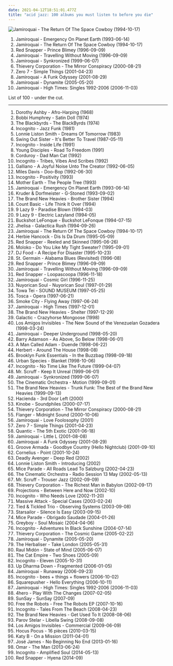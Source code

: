 ```yaml
---
date: 2021-04-12T18:51:01.477Z
title: "acid jazz: 100 albums you must listen to before you die"
---
```

![Jamiroquai - The Return Of The Space Cowboy (1994-10-17)](http://coverartarchive.org/release/cac293d3-9ee1-495b-819f-524318f49432/26667277904-500.jpg "Jamiroquai - The Return Of The Space Cowboy (1994-10-17)")
<ol class="albums">
<li data-cover="http://coverartarchive.org/release/be5efb0f-b354-3071-a41f-e8784403ea8d/2479394930-500.jpg" data-tags="acid jazz, funk" role="button">Jamiroquai - Emergency On Planet Earth (1993-06-14)</li>
<li data-cover="http://coverartarchive.org/release/cac293d3-9ee1-495b-819f-524318f49432/26667277904-500.jpg" data-tags="acid jazz, funk" role="button">Jamiroquai - The Return Of The Space Cowboy (1994-10-17)</li>
<li data-cover="https://img.discogs.com/nWQE1IcfbSTHm0EDkeiX8ahJsxM=/fit-in/595x595/filters:strip_icc():format(jpeg):mode_rgb():quality(90)/discogs-images/R-7159849-1435065110-1254.jpeg.jpg" data-tags="acid jazz" role="button">Red Snapper - Prince Blimey (1996-09-09)</li>
<li data-cover="http://coverartarchive.org/release/e357d59f-7440-47bd-97c5-88c38c1080f8/7479486477-500.jpg" data-tags="funk" role="button">Jamiroquai - Travelling Without Moving (1996-09-09)</li>
<li data-cover="http://coverartarchive.org/release/68f52c38-702e-3ebd-9b08-9a2d651de602/2981543235-500.jpg" data-tags="funk" role="button">Jamiroquai - Synkronized (1999-06-07)</li>
<li data-cover="https://img.discogs.com/g3vi5x1JYbjTD8eb51HI2FpxOxo=/fit-in/600x596/filters:strip_icc():format(jpeg):mode_rgb():quality(90)/discogs-images/R-13764-1334923424.jpeg.jpg" data-tags="chillout, trip-hop, downtempo" role="button">Thievery Corporation - The Mirror Conspiracy (2000-08-21)</li>
<li data-cover="http://coverartarchive.org/release/492ba46b-0c4b-48c6-8dae-162058dc95e9/12184142601-500.jpg" data-tags="chillout, downtempo" role="button">Zero 7 - Simple Things (2001-04-23)</li>
<li data-cover="https://via.placeholder.com/450" data-tags="funk" role="button">Jamiroquai - A Funk Odyssey (2001-08-29)</li>
<li data-cover="https://img.discogs.com/YodYziNyBczF-4pUNYqYjECqyfg=/fit-in/600x532/filters:strip_icc():format(jpeg):mode_rgb():quality(90)/discogs-images/R-478545-1601334302-9071.jpeg.jpg" data-tags="funk" role="button">Jamiroquai - Dynamite (2005-05-20)</li>
<li data-cover="http://coverartarchive.org/release/a3f2ed19-cefe-4c58-9988-4104155c8141/16440581507-500.jpg" data-tags="funk" role="button">Jamiroquai - High Times: Singles 1992-2006 (2006-11-03)</li>
</ol>
List of 100 - under the cut.
<!-- more -->

_________________

<ol class="albums">
<li data-cover="http://coverartarchive.org/release/cf7c810a-d4f0-4f6b-b427-f6e356fcb3ce/19871535952-500.jpg" data-tags="jazz" role="button">
Dorothy Ashby - Afro-Harping (1968)
</li>
<li data-cover="https://img.discogs.com/6SwRF20bQX7SIXdDkwMFBN3uzWI=/fit-in/300x300/filters:strip_icc():format(jpeg):mode_rgb():quality(90)/discogs-images/R-515243-1134484177.jpeg.jpg" data-tags="jazz, funk" role="button">
Bobbi Humphrey - Satin Doll (1974)
</li>
<li data-cover="http://coverartarchive.org/release/ab27a8fd-1d2d-4c53-b554-146885ba89a7/2569157966-500.jpg" data-tags="funk, acid jazz, jazz, soul" role="button">
The Blackbyrds - The BlackByrds (1974)
</li>
<li data-cover="https://img.discogs.com/S_soeX-QiA8UjgctA9I2Qng-1Cc=/fit-in/600x591/filters:strip_icc():format(jpeg):mode_rgb():quality(90)/discogs-images/R-56164-1467839092-5765.jpeg.jpg" data-tags="jazz funk" role="button">
Incognito - Jazz Funk (1981)
</li>
<li data-cover="https://img.discogs.com/_Cntdy9ObSNnF-comYQR1LE0hnw=/fit-in/600x601/filters:strip_icc():format(jpeg):mode_rgb():quality(90)/discogs-images/R-7995413-1453134264-3615.jpeg.jpg" data-tags="acid jazz, acid jazz source, never too late, jazz-soul-funk, mystic woman, garden of peace" role="button">
Lonnie Liston Smith - Dreams Of Tomorrow (1983)
</li>
<li data-cover="https://img.discogs.com/O9N_duDbOrBmugTmFk9h_d-amUA=/fit-in/600x591/filters:strip_icc():format(jpeg):mode_rgb():quality(90)/discogs-images/R-50328-1256128473.jpeg.jpg" data-tags="80s, pop, sophisti-pop" role="button">
Swing Out Sister - It's Better To Travel (1987-05-11)
</li>
<li data-cover="https://img.discogs.com/FdHdapnlK9QkgzNyiM2xRbAl1iU=/fit-in/600x593/filters:strip_icc():format(jpeg):mode_rgb():quality(90)/discogs-images/R-11704631-1520958984-4799.jpeg.jpg" data-tags="acid jazz" role="button">
Incognito - Inside Life (1991)
</li>
<li data-cover="https://img.discogs.com/PYhEyjDHhKa5gfHm8pv1wctleM0=/fit-in/230x227/filters:strip_icc():format(jpeg):mode_rgb():quality(90)/discogs-images/R-39336-001.jpg.jpg" data-tags="acid jazz" role="button">
Young Disciples - Road To Freedom (1991)
</li>
<li data-cover="http://coverartarchive.org/release/2dc42fe3-6691-3f33-a7cf-4738bd212885/9225353462-500.jpg" data-tags="acid jazz" role="button">
Corduroy - Dad Man Cat (1992)
</li>
<li data-cover="https://via.placeholder.com/450" data-tags="funk jazz, jazz" role="button">
Incognito - Tribes, Vibes And Scribes (1992)
</li>
<li data-cover="https://img.discogs.com/iBey9LEZlRl-pkbrPeaxXGY6d_E=/fit-in/600x595/filters:strip_icc():format(jpeg):mode_rgb():quality(90)/discogs-images/R-4987702-1588974715-8788.jpeg.jpg" data-tags="acid jazz" role="button">
Galliano - A Joyful Noise Unto The Creator (1992-06-05)
</li>
<li data-cover="http://coverartarchive.org/release/dc311d36-6df0-4efc-8568-a50b727a281c/3186694129-500.jpg" data-tags="jazz, acid jazz" role="button">
Miles Davis - Doo-Bop (1992-06-30)
</li>
<li data-cover="https://img.discogs.com/_bk2fJjHu6Or6mJYitlFmuIqq0k=/fit-in/600x600/filters:strip_icc():format(jpeg):mode_rgb():quality(90)/discogs-images/R-12331082-1533071586-2843.jpeg.jpg" data-tags="acid jazz, funk" role="button">
Incognito - Positivity (1993)
</li>
<li data-cover="https://img.discogs.com/TdhZsEMLLo_oUFs6eqlM3fsGLLU=/fit-in/540x528/filters:strip_icc():format(jpeg):mode_rgb():quality(90)/discogs-images/R-1654996-1234863030.jpeg.jpg" data-tags="acid jazz" role="button">
Mother Earth - The People Tree (1993)
</li>
<li data-cover="http://coverartarchive.org/release/be5efb0f-b354-3071-a41f-e8784403ea8d/2479394930-500.jpg" data-tags="acid jazz, funk" role="button">
Jamiroquai - Emergency On Planet Earth (1993-06-14)
</li>
<li data-cover="https://img.discogs.com/LDoJ4fXQzmCA4wn5n-IRtTjqeP4=/fit-in/600x597/filters:strip_icc():format(jpeg):mode_rgb():quality(90)/discogs-images/R-3481-1568187492-9559.jpeg.jpg" data-tags="chillout, downtempo" role="button">
Kruder & Dorfmeister - G-Stoned (1993-09-02)
</li>
<li data-cover="http://coverartarchive.org/release/2d62176f-1982-4ab3-8ba9-5203e88c20a5/9385248713-500.jpg" data-tags="acid jazz" role="button">
The Brand New Heavies - Brother Sister (1994)
</li>
<li data-cover="https://img.discogs.com/H-1DiO67xsSILjLDgx2kjELyLfI=/fit-in/300x300/filters:strip_icc():format(jpeg):mode_rgb():quality(90)/discogs-images/R-830692-1203616294.jpeg.jpg" data-tags="acid jazz, 90s, 2 s34rch, k00l d0wn" role="button">
Count Basic - Life Think It Over (1994)
</li>
<li data-cover="http://coverartarchive.org/release/0321d916-5799-4eaf-aabc-70fac210465e/4506378697-500.jpg" data-tags="downtempo" role="button">
9 Lazy 9 - Paradise Blown (1994-03)
</li>
<li data-cover="https://img.discogs.com/ff_asNjwbK3bM96fQXYhOPoEdr8=/fit-in/500x496/filters:strip_icc():format(jpeg):mode_rgb():quality(90)/discogs-images/R-29668-1326623736.jpeg.jpg" data-tags="downtempo, ninja tune, acid jazz" role="button">
9 Lazy 9 - Electric Lazyland (1994-05)
</li>
<li data-cover="https://img.discogs.com/95U7U2gbgrLhrwO1ON0x8ABecTc=/fit-in/600x595/filters:strip_icc():format(jpeg):mode_rgb():quality(90)/discogs-images/R-798463-1229707189.jpeg.jpg" data-tags="acid jazz" role="button">
Buckshot LeFonque - Buckshot LeFonque (1994-07-15)
</li>
<li data-cover="https://img.discogs.com/WXVEMPqKKB4LA4WQxZ1gho4MwH4=/fit-in/200x197/filters:strip_icc():format(jpeg):mode_rgb():quality(90)/discogs-images/R-11914-1075232877.jpg.jpg" data-tags="soul, funk, acid jazz, this i like, 2 s34rch, r00ts, mlx, exploratory, ch3ck 74, superchill, opelmelange, jhe1, llamativas" role="button">
Jhelisa - Galactica Rush (1994-09-26)
</li>
<li data-cover="http://coverartarchive.org/release/cac293d3-9ee1-495b-819f-524318f49432/26667277904-500.jpg" data-tags="acid jazz, funk" role="button">
Jamiroquai - The Return Of The Space Cowboy (1994-10-17)
</li>
<li data-cover="http://coverartarchive.org/release/b6056db3-1ed2-4769-9b04-3403ddab8ec1/8705320512-500.jpg" data-tags="africa" role="button">
Herbie Hancock - Dis Is Da Drum (1995-05-09)
</li>
<li data-cover="http://coverartarchive.org/release/0d339f10-ad00-43b1-a113-579481e9c33f/863426134-500.jpg" data-tags="trip-hop, acid jazz" role="button">
Red Snapper - Reeled and Skinned (1995-06-26)
</li>
<li data-cover="https://img.discogs.com/P1aDkYbPs3UCngSPoP-eOqSMKeQ=/fit-in/600x589/filters:strip_icc():format(jpeg):mode_rgb():quality(90)/discogs-images/R-11221028-1512156805-2715.gif.jpg" data-tags="trip-hop, electronic" role="button">
Moloko - Do You Like My Tight Sweater? (1995-09-01)
</li>
<li data-cover="https://img.discogs.com/iskYsVfNFx1aJtjQ5o4pzojwy0g=/fit-in/600x600/filters:strip_icc():format(jpeg):mode_rgb():quality(90)/discogs-images/R-47200-1246343043.jpeg.jpg" data-tags="ninja tune" role="button">
DJ Food - A Recipe For Disaster (1995-10-23)
</li>
<li data-cover="http://coverartarchive.org/release/59914544-8dcd-469d-90b2-5ff1216b3148/1424522511-500.jpg" data-tags="chillout" role="button">
St. Germain - Alabama Blues (Revisited) (1996-08)
</li>
<li data-cover="https://img.discogs.com/nWQE1IcfbSTHm0EDkeiX8ahJsxM=/fit-in/595x595/filters:strip_icc():format(jpeg):mode_rgb():quality(90)/discogs-images/R-7159849-1435065110-1254.jpeg.jpg" data-tags="acid jazz" role="button">
Red Snapper - Prince Blimey (1996-09-09)
</li>
<li data-cover="http://coverartarchive.org/release/e357d59f-7440-47bd-97c5-88c38c1080f8/7479486477-500.jpg" data-tags="funk" role="button">
Jamiroquai - Travelling Without Moving (1996-09-09)
</li>
<li data-cover="http://coverartarchive.org/release/43387e7c-70a0-4b07-8fd3-ab6bff57547f/7203852212-500.jpg" data-tags="acid jazz, trip hop" role="button">
Red Snapper - Loopascoopa (1996-11-18)
</li>
<li data-cover="https://img.discogs.com/rARdHbiwt3YOSaYSxmk6lubNI3w=/fit-in/600x588/filters:strip_icc():format(jpeg):mode_rgb():quality(90)/discogs-images/R-10277-1535162776-3227.jpeg.jpg" data-tags="electronica, electro, funk, acid jazz, jamiroquai" role="button">
Jamiroquai - Cosmic Girl (1996-11-25)
</li>
<li data-cover="http://coverartarchive.org/release/def4619f-0de9-4b13-b3c3-0e2049f39bfd/11969760815-500.jpg" data-tags="funk, latin" role="button">
Nuyorican Soul - Nuyorican Soul (1997-01-29)
</li>
<li data-cover="https://img.discogs.com/Rb1D61aUEDuOgbTfdJGLZw9M_lc=/fit-in/600x594/filters:strip_icc():format(jpeg):mode_rgb():quality(90)/discogs-images/R-28148-1277083514.jpeg.jpg" data-tags="acid jazz" role="button">
Towa Tei - SOUND MUSEUM (1997-05-25)
</li>
<li data-cover="http://coverartarchive.org/release/2d72147b-10f6-4c24-b2bf-77e5214d3e2f/4530504774-500.jpg" data-tags="downtempo" role="button">
Tosca - Opera (1997-06-21)
</li>
<li data-cover="http://coverartarchive.org/release/a80dbd7d-3841-4d87-acda-58b53eb47028/5969394312-500.jpg" data-tags="chillout, trip-hop, downtempo" role="button">
Smoke City - Flying Away (1997-06-24)
</li>
<li data-cover="https://img.discogs.com/WU1ARe72zrRVpkhxRsIzRKlZx58=/fit-in/600x512/filters:strip_icc():format(jpeg):mode_rgb():quality(90)/discogs-images/R-3907406-1603391918-7506.jpeg.jpg" data-tags="jazz, british, funk, acid jazz, 00s, jamiroquai, uk number one" role="button">
Jamiroquai - High Times (1997-12-01)
</li>
<li data-cover="https://img.discogs.com/xV_5SyTRYyFYU9dUJbkiggU1kh4=/fit-in/600x600/filters:strip_icc():format(jpeg):mode_rgb():quality(90)/discogs-images/R-133675-1261228874.jpeg.jpg" data-tags="acid jazz" role="button">
The Brand New Heavies - Shelter (1997-12-29)
</li>
<li data-cover="http://coverartarchive.org/release/500ebdb0-20ae-45d7-ab05-13387e80c7bc/16322827370-500.jpg" data-tags="funk, acid jazz, albums i need to listen to" role="button">
Galactic - Crazyhorse Mongoose (1998)
</li>
<li data-cover="https://img.discogs.com/raREjGNZ3-vigkbzpIeBfD0WyMk=/fit-in/600x597/filters:strip_icc():format(jpeg):mode_rgb():quality(90)/discogs-images/R-524438-1565151189-2546.jpeg.jpg" data-tags="funk, dance, acid jazz" role="button">
Los Amigos Invisibles - The New Sound of the Venezuelan Gozadera (1998-03-24)
</li>
<li data-cover="http://coverartarchive.org/release/519c2123-15ec-4d91-99c7-27c7b8bdb28c/4744734636-500.jpg" data-tags="funk, house, acid jazz, 90s, jamiroquai" role="button">
Jamiroquai - Deeper Underground (1998-05-20)
</li>
<li data-cover="https://img.discogs.com/mUZ6LyxL2JZsbWN7YSBSDKCe5KA=/fit-in/600x600/filters:strip_icc():format(jpeg):mode_rgb():quality(90)/discogs-images/R-184906-1154760309.jpeg.jpg" data-tags="acid jazz" role="button">
Barry Adamson - As Above, So Below (1998-06-01)
</li>
<li data-cover="http://coverartarchive.org/release/7ea1c3dd-dc2d-4479-a13d-903c65381cb5/24421736197-500.jpg" data-tags="british, lounge" role="button">
A Man Called Adam - Duende (1998-06-22)
</li>
<li data-cover="https://img.discogs.com/UNSYgpPUzuAWJtU0zvhIE-1_BhI=/fit-in/600x536/filters:strip_icc():format(jpeg):mode_rgb():quality(90)/discogs-images/R-56881-1283082484.jpeg.jpg" data-tags="electronic, house" role="button">
Herbert - Around The House (1998-08)
</li>
<li data-cover="http://coverartarchive.org/release/5a5f11bb-7382-4179-9ed4-813868b8e402/17345379894-500.jpg" data-tags="acid jazz, funk and turku" role="button">
Brooklyn Funk Essentials - In the Buzzbag (1998-09-18)
</li>
<li data-cover="http://coverartarchive.org/release/2326205e-b0fb-4378-9370-d98b1ee974cd/8647106408-500.jpg" data-tags="female vocalists, r00ts, t4lk1n l0ud" role="button">
Urban Species - Blanket (1998-10-06)
</li>
<li data-cover="https://img.discogs.com/iYuVeT1AGYHstPA7WA84reQate4=/fit-in/500x405/filters:strip_icc():format(jpeg):mode_rgb():quality(90)/discogs-images/R-1673568-1411704841-2842.jpeg.jpg" data-tags="acid jazz" role="button">
Incognito - No Time Like The Future (1999-04-07)
</li>
<li data-cover="https://img.discogs.com/MJaGbv-d3pFnroMLPVfW7cpBhbU=/fit-in/600x595/filters:strip_icc():format(jpeg):mode_rgb():quality(90)/discogs-images/R-5680041-1466762180-5272.jpeg.jpg" data-tags="ninja tune, electronic" role="button">
Mr. Scruff - Keep It Unreal (1999-06-01)
</li>
<li data-cover="http://coverartarchive.org/release/68f52c38-702e-3ebd-9b08-9a2d651de602/2981543235-500.jpg" data-tags="funk" role="button">
Jamiroquai - Synkronized (1999-06-07)
</li>
<li data-cover="http://coverartarchive.org/release/a93421ab-50ba-3511-b0c4-1c2f1888cbd6/23414863063-500.jpg" data-tags="jazz, ninja tune, downtempo" role="button">
The Cinematic Orchestra - Motion (1999-09-01)
</li>
<li data-cover="http://coverartarchive.org/release/df6946ed-fbc5-4315-b8fd-39ce18cc9d58/24162946160-500.jpg" data-tags="acid jazz" role="button">
The Brand New Heavies - Trunk Funk: The Best of the Brand New Heavies (1999-09-13)
</li>
<li data-cover="https://img.discogs.com/XaUUA9nA17Q-jHkAsvjsnmKTH4Y=/fit-in/568x564/filters:strip_icc():format(jpeg):mode_rgb():quality(90)/discogs-images/R-40480-1236066826.jpeg.jpg" data-tags="cafe del mar, acid jazz, germany, 00s, explore, favouritestreamablealbums, 3l3ktr0 ch1x, relaxing cafe, k-2000radio, haciendasi" role="button">
Hacienda - 3rd Door Left (2000)
</li>
<li data-cover="http://coverartarchive.org/release/ca8615f2-a0df-38a3-904e-6eaacb5166ff/28701723383-500.jpg" data-tags="trip-hop, downtempo" role="button">
Kinobe - Soundphiles (2000-07-17)
</li>
<li data-cover="https://img.discogs.com/g3vi5x1JYbjTD8eb51HI2FpxOxo=/fit-in/600x596/filters:strip_icc():format(jpeg):mode_rgb():quality(90)/discogs-images/R-13764-1334923424.jpeg.jpg" data-tags="chillout, trip-hop, downtempo" role="button">
Thievery Corporation - The Mirror Conspiracy (2000-08-21)
</li>
<li data-cover="http://coverartarchive.org/release/17bec90b-853a-3094-9560-e831e9dcb857/9725026485-500.jpg" data-tags="downtempo, acid jazz" role="button">
Flanger - Midnight Sound (2000-10-06)
</li>
<li data-cover="https://img.discogs.com/z7rCCW7t85DLtI8TRJl71SFhm7c=/fit-in/600x594/filters:strip_icc():format(jpeg):mode_rgb():quality(90)/discogs-images/R-8792422-1468866017-4258.jpeg.jpg" data-tags="funk, house, acid jazz, jamiroquai" role="button">
Jamiroquai - Love Foolosophy (2001)
</li>
<li data-cover="http://coverartarchive.org/release/492ba46b-0c4b-48c6-8dae-162058dc95e9/12184142601-500.jpg" data-tags="chillout, downtempo" role="button">
Zero 7 - Simple Things (2001-04-23)
</li>
<li data-cover="http://coverartarchive.org/release/5cbf9bb5-6b4d-4b4e-843e-0db79f8f3a58/4396377486-500.jpg" data-tags="downtempo" role="button">
Quantic - The 5th Exotic (2001-06-18)
</li>
<li data-cover="https://img.discogs.com/C0A_JWlzhLfmwNf84ObVK7Cyew4=/fit-in/600x525/filters:strip_icc():format(jpeg):mode_rgb():quality(90)/discogs-images/R-298139-1235920675.jpeg.jpg" data-tags="funk" role="button">
Jamiroquai - Little L (2001-08-08)
</li>
<li data-cover="https://via.placeholder.com/450" data-tags="funk" role="button">
Jamiroquai - A Funk Odyssey (2001-08-29)
</li>
<li data-cover="http://coverartarchive.org/release/41dc852a-36ab-4c92-a97c-6f864e526c66/4759377343-500.jpg" data-tags="chillout, electronic" role="button">
Groove Armada - Goodbye Country (Hello Nightclub) (2001-09-10)
</li>
<li data-cover="http://coverartarchive.org/release/d467e488-2fae-4175-918b-7c9d10f43737/2876340833-500.jpg" data-tags="japanese" role="button">
Cornelius - Point (2001-10-24)
</li>
<li data-cover="https://img.discogs.com/gPtnQFxTOGFAZbC8df4rOsy1Pno=/fit-in/600x595/filters:strip_icc():format(jpeg):mode_rgb():quality(90)/discogs-images/R-57004-1283470108.jpeg.jpg" data-tags="acid jazz, check it out later, awesome chillout" role="button">
Deadly Avenger - Deep Red (2002)
</li>
<li data-cover="http://coverartarchive.org/release/4171c55e-1cfe-4a33-a5cb-e11a25feb85b/11490288714-500.jpg" data-tags="funk, africosmic" role="button">
Lonnie Liston Smith - Introducing (2002)
</li>
<li data-cover="https://img.discogs.com/qpkes7omh4AXd50pI4Z7glGOQq0=/fit-in/402x356/filters:strip_icc():format(jpeg):mode_rgb():quality(90)/discogs-images/R-208911-1140878768.jpeg.jpg" data-tags="post-rock, acid jazz" role="button">
Mice Parade - All Roads Lead To Salzburg (2002-04-23)
</li>
<li data-cover="https://img.discogs.com/00JumIwevh5pAdJROMKUVub2Wd8=/fit-in/600x600/filters:strip_icc():format(jpeg):mode_rgb():quality(90)/discogs-images/R-14260495-1570938811-2615.jpeg.jpg" data-tags="downtempo, acid jazz" role="button">
The Cinematic Orchestra - Radio Session 13 May (2002-05-13)
</li>
<li data-cover="http://coverartarchive.org/release/e61973b7-9cce-4620-802d-d71099fb6010/13581337932-500.jpg" data-tags="ninja tune" role="button">
Mr. Scruff - Trouser Jazz (2002-09-09)
</li>
<li data-cover="http://coverartarchive.org/release/1770ef1b-d12b-4b23-b594-a3d471c3d600/8933157864-500.jpg" data-tags="chillout, downtempo, lounge" role="button">
Thievery Corporation - The Richest Man in Babylon (2002-09-17)
</li>
<li data-cover="http://coverartarchive.org/release/c35361b1-79a1-4b52-9c93-4d40a29368b0/27292980196-500.jpg" data-tags="disco, nu jazz, chillout, electronic, vocal, house, acid jazz, lounge, laidback, funky, deep house, subtle production" role="button">
Projections - Between Here and Now (2002-10)
</li>
<li data-cover="http://coverartarchive.org/release/ba5cc078-ecf3-49bd-926a-d74d27da3c64/3215523130-500.jpg" data-tags="incognito" role="button">
Incognito - Who Needs Love (2002-11-20)
</li>
<li data-cover="https://img.discogs.com/BR7I3yZqy88Oow1dPTjGLE2Wlp8=/fit-in/600x590/filters:strip_icc():format(jpeg):mode_rgb():quality(90)/discogs-images/R-125883-1548029554-5121.jpeg.jpg" data-tags="electronica, trip-hop, electro, trip hop" role="button">
Massive Attack - Special Cases (2003-02-24)
</li>
<li data-cover="https://img.discogs.com/hr5sUaRDxR8QdrFIOTF51iWYCd4=/fit-in/600x542/filters:strip_icc():format(jpeg):mode_rgb():quality(90)/discogs-images/R-168765-1587282765-8727.jpeg.jpg" data-tags="experimental, jazz fusion" role="button">
Tied & Tickled Trio - Observing Systems (2003-09-08)
</li>
<li data-cover="https://img.discogs.com/jrWVzobDRoF5M8iFRO0_ha-z8PQ=/fit-in/600x592/filters:strip_icc():format(jpeg):mode_rgb():quality(90)/discogs-images/R-434193-1482085620-7376.jpeg.jpg" data-tags="britpop, indie rock" role="button">
Starsailor - Silence Is Easy (2003-09-15)
</li>
<li data-cover="http://coverartarchive.org/release/5e1d0431-64dd-4e59-85c9-bdc0e311dcb7/4506037751-500.jpg" data-tags="electronica, post-rock" role="button">
Mice Parade - Obrigado Saudade (2004-01-26)
</li>
<li data-cover="http://coverartarchive.org/release/26498e81-a391-4224-9d20-d63fafee4a94/8312497945-500.jpg" data-tags="acid jazz" role="button">
Greyboy - Soul Mosaic (2004-04-06)
</li>
<li data-cover="http://coverartarchive.org/release/417e5f7a-6ed9-45cf-b1fd-0959535219df/3396384349-500.jpg" data-tags="acid jazz, funk, jazz-funk" role="button">
Incognito - Adventures In Black Sunshine (2004-07-14)
</li>
<li data-cover="http://coverartarchive.org/release/91af6753-4ef5-46b3-9fed-f51f1af23302/3974894022-500.jpg" data-tags="downtempo" role="button">
Thievery Corporation - The Cosmic Game (2005-02-22)
</li>
<li data-cover="https://img.discogs.com/YodYziNyBczF-4pUNYqYjECqyfg=/fit-in/600x532/filters:strip_icc():format(jpeg):mode_rgb():quality(90)/discogs-images/R-478545-1601334302-9071.jpeg.jpg" data-tags="funk" role="button">
Jamiroquai - Dynamite (2005-05-20)
</li>
<li data-cover="https://img.discogs.com/BsWAC-S3slj4JcVFKwxRQxZuWRU=/fit-in/600x530/filters:strip_icc():format(jpeg):mode_rgb():quality(90)/discogs-images/R-466434-1504733497-2081.jpeg.jpg" data-tags="ninja tune" role="button">
The Herbaliser - Take London (2005-05-31)
</li>
<li data-cover="https://img.discogs.com/HvRkmWKYYXteSEk62isVUKGyzZ4=/fit-in/600x600/filters:strip_icc():format(jpeg):mode_rgb():quality(90)/discogs-images/R-554764-1265495863.jpeg.jpg" data-tags="acoustic" role="button">
Raul Midón - State of Mind (2005-06-07)
</li>
<li data-cover="https://img.discogs.com/YtrSaPszyrFXACFtOQboWrZfrNU=/fit-in/500x500/filters:strip_icc():format(jpeg):mode_rgb():quality(90)/discogs-images/R-893597-1170067201.jpeg.jpg" data-tags="ska, alternative, australian" role="button">
The Cat Empire - Two Shoes (2005-09)
</li>
<li data-cover="http://coverartarchive.org/release/dbe668f2-3409-4cd4-a764-906d51c8eade/26071703514-500.jpg" data-tags="funk, jazz, soul, acid jazz" role="button">
Incognito - Eleven (2005-10-31)
</li>
<li data-cover="http://coverartarchive.org/release/f6733e4e-97f8-4eb4-806c-0d77ae704fc8/8987600985-500.jpg" data-tags="electronica, indie, experimental, post-rock, acid jazz, shoegaze, opm" role="button">
Up Dharma Down - Fragmented (2006-01-05)
</li>
<li data-cover="http://coverartarchive.org/release/9355ffab-55b5-462f-8ab1-9093f1274266/2543267829-500.jpg" data-tags="funk, house, acid jazz, jamiroquai" role="button">
Jamiroquai - Runaway (2006-09-23)
</li>
<li data-cover="https://img.discogs.com/zdhoz-8WZ_o0cAPyww_efCT7bdU=/fit-in/600x580/filters:strip_icc():format(jpeg):mode_rgb():quality(90)/discogs-images/R-6861832-1428213114-9489.jpeg.jpg" data-tags="acid jazz" role="button">
Incognito - bees + things + flowers (2006-10-02)
</li>
<li data-cover="https://img.discogs.com/6um4N2hqgHzP_OrJWWvz6uPwieY=/fit-in/580x572/filters:strip_icc():format(jpeg):mode_rgb():quality(90)/discogs-images/R-767536-1156714289.jpeg.jpg" data-tags="electronic, idm" role="button">
Squarepusher - Hello Everything (2006-10-11)
</li>
<li data-cover="http://coverartarchive.org/release/a3f2ed19-cefe-4c58-9988-4104155c8141/16440581507-500.jpg" data-tags="funk" role="button">
Jamiroquai - High Times: Singles 1992-2006 (2006-11-03)
</li>
<li data-cover="https://img.discogs.com/ESH95y9DycaT4SOOXXLezrWm8Lw=/fit-in/350x350/filters:strip_icc():format(jpeg):mode_rgb():quality(90)/discogs-images/R-5927152-1406535632-6416.jpeg.jpg" data-tags="uutta jazzia, acid lounge, city lounge, jazz-trip, alternative lounge, lounge chill, electronic lounge jazz, lounge electronic, lounge uptempo, chillounge1, chill chill, jazzy vibes, lounge at home tres, chillair, epic lounge, jazzy flavoured, my-love, acoustic groove, lounge downtempo, lounge-tech, groove lounge, ouahhhhh, lounge vibe, lounge at home two, 1st vine, 1st vine acid, chilllounge1, nu jazz vibe, nu-jazz vibe, nujazz vibe, uuta jazzia, uutta jazziz, serve chilled, tropcool, acid jazz vibe, nu jazz, chillout downtempo, my lounge room, awesome downtempo" role="button">
4hero - Play With The Changes (2007-02-05)
</li>
<li data-cover="https://img.discogs.com/Ekhpoc-K1J5POmMeD1yq68TTTCA=/fit-in/600x534/filters:strip_icc():format(jpeg):mode_rgb():quality(90)/discogs-images/R-1681569-1236768592.jpeg.jpg" data-tags="soul, vocal jazz, acid jazz, lounge, jazz fusion, funky, sun, post-jazz, indie jazz, soul vocal" role="button">
SunSay - SunSay (2007-09)
</li>
<li data-cover="http://coverartarchive.org/release/17db2a43-5d90-45d6-afcf-729248ff40c0/4399091778-500.jpg" data-tags="nu jazz, acid jazz, trip hop" role="button">
Free the Robots - Free The Robots EP (2007-10-16)
</li>
<li data-cover="http://coverartarchive.org/release/262625a2-75b5-33bb-9d0d-b160f1569c7a/8395698263-500.jpg" data-tags="acid jazz" role="button">
Incognito - Tales From The Beach (2008-04-23)
</li>
<li data-cover="http://coverartarchive.org/release/e09d8453-874a-4270-b50c-1100fbcff43c/7523095509-500.jpg" data-tags="acid jazz" role="button">
The Brand New Heavies - Get Used To It (2008-08-06)
</li>
<li data-cover="http://coverartarchive.org/release/d7c03296-13a0-4cc3-9779-0cac4ce67465/10676558534-500.jpg" data-tags="nu jazz" role="button">
Parov Stelar - Libella Swing (2008-09-08)
</li>
<li data-cover="http://coverartarchive.org/release/eecc4e0f-48bf-4b4f-9786-b22080cd128b/4448536862-500.jpg" data-tags="dance, funk, latin, acid jazz, venezuela" role="button">
Los Amigos Invisibles - Commercial (2009-06-09)
</li>
<li data-cover="http://coverartarchive.org/release/7e311d8e-876e-4b3d-a8cb-a5af3447842d/7392995216-500.jpg" data-tags="jazz-funk, acid jazz, neo-soul, french hip hop, jazz rap, conscious hip hop, french hip-hop" role="button">
Hocus Pocus - 16 pièces (2010-03-15)
</li>
<li data-cover="http://coverartarchive.org/release/51d5b8ae-a65b-4e0f-b324-a3cb263ba705/1425942008-500.jpg" data-tags="electronic, dubstep" role="button">
Katy B - On a Mission (2011-04-01)
</li>
<li data-cover="http://coverartarchive.org/release/b8fc6cc2-2388-4ce3-934f-156fe050a517/3385247746-500.jpg" data-tags="jazz" role="button">
José James - No Beginning No End (2013-01-16)
</li>
<li data-cover="https://img.discogs.com/wHyVxUOXp0TgPbmTmmrGURH4CuI=/fit-in/600x600/filters:strip_icc():format(jpeg):mode_rgb():quality(90)/discogs-images/R-4690484-1493307391-7389.jpeg.jpg" data-tags="soul, acid jazz" role="button">
Omar - The Man (2013-06-24)
</li>
<li data-cover="http://coverartarchive.org/release/7660cb13-77eb-4596-a38d-17c2f7649508/7263957639-500.jpg" data-tags="acid jazz, jazz funk, jazz soul" role="button">
Incognito - Amplified Soul (2014-05-13)
</li>
<li data-cover="http://coverartarchive.org/release/05eb96d3-0389-4869-9665-bfdd66885db3/20274549479-500.jpg" data-tags="electronic, funk, acid jazz" role="button">
Red Snapper - Hyena (2014-09)
</li>
</ol>